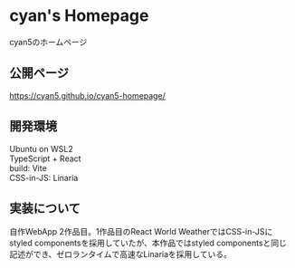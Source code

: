 # cyan's Homepage
cyan5のホームページ

## 公開ページ
https://cyan5.github.io/cyan5-homepage/

## 開発環境
Ubuntu on WSL2<br>
TypeScript + React<br>
build: Vite<br>
CSS-in-JS: Linaria

## 実装について
自作WebApp 2作品目。1作品目のReact World WeatherではCSS-in-JSにstyled componentsを採用していたが、本作品ではstyled componentsと同じ記述ができ、ゼロランタイムで高速なLinariaを採用している。
